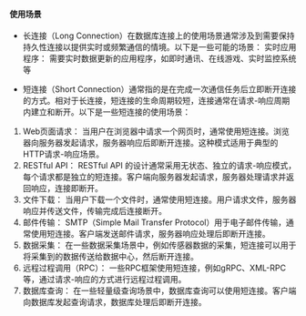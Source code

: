 #### 使用场景
* 长连接（Long Connection）在数据库连接上的使用场景通常涉及到需要保持持久性连接以提供实时或频繁通信的情境。以下是一些可能的场景：
实时应用程序： 需要实时数据更新的应用程序，如即时通讯、在线游戏、实时监控系统等

* 短连接（Short Connection）通常指的是在完成一次通信任务后立即断开连接的方式。相对于长连接，短连接的生命周期较短，连接通常在请求-响应周期内建立和断开。以下是一些短连接的使用场景：
1. Web页面请求： 当用户在浏览器中请求一个网页时，通常使用短连接。浏览器向服务器发起请求，服务器响应后即断开连接。这种模式适用于典型的HTTP请求-响应场景。
2. RESTful API： RESTful API 的设计通常采用无状态、独立的请求-响应模式，每个请求都是独立的短连接。客户端向服务器发起请求，服务器处理请求并返回响应，连接即断开。
3. 文件下载： 当用户下载一个文件时，通常使用短连接。用户请求文件，服务器响应并传送文件，传输完成后连接断开。
4. 邮件传输： SMTP（Simple Mail Transfer Protocol）用于电子邮件传输，通常使用短连接。客户端发送邮件请求，服务器响应处理后即断开连接。
5. 数据采集： 在一些数据采集场景中，例如传感器数据的采集，短连接可以用于将采集到的数据传送给数据中心，然后断开连接。
6. 远程过程调用（RPC）： 一些RPC框架使用短连接，例如gRPC、XML-RPC等，通过请求-响应的方式进行远程过程调用。
7. 数据库查询： 在一些轻量级查询场景中，数据库查询可以使用短连接。客户端向数据库发起查询请求，数据库处理后即断开连接。